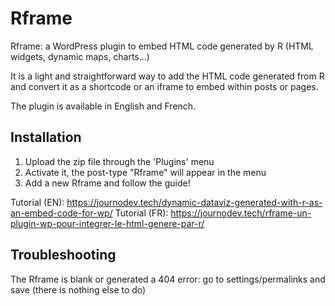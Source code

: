 # Rframe
Rframe: a WordPress plugin to embed HTML code generated by R (HTML widgets, dynamic maps, charts...)

It is a light and straightforward way to add the HTML code generated from R and convert it as a shortcode or an iframe to embed within posts or pages.

The plugin is available in English and French.

## Installation

1. Upload the zip file through the 'Plugins' menu
2. Activate it, the post-type "Rframe" will appear in the menu
3. Add a new Rframe and follow the guide!

Tutorial (EN): https://journodev.tech/dynamic-dataviz-generated-with-r-as-an-embed-code-for-wp/
Tutorial (FR): https://journodev.tech/rframe-un-plugin-wp-pour-integrer-le-html-genere-par-r/

## Troubleshooting

The Rframe is blank or generated a 404 error: go to settings/permalinks and save (there is nothing else to do)
